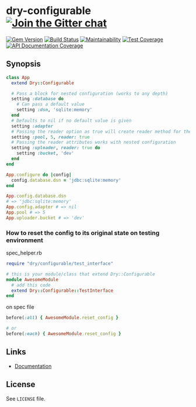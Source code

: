 [gitter]: https://gitter.im/dry-rb/chat
[gem]: https://rubygems.org/gems/dry-configurable
[travis]: https://travis-ci.org/dry-rb/dry-configurable
[inch]: http://inch-ci.org/github/dry-rb/dry-configurable

# dry-configurable [![Join the Gitter chat](https://badges.gitter.im/Join%20Chat.svg)][gitter]

[![Gem Version](https://img.shields.io/gem/v/dry-configurable.svg)][gem]
[![Build Status](https://img.shields.io/travis/dry-rb/dry-configurable.svg)][travis]
[![Maintainability](https://api.codeclimate.com/v1/badges/25311e81391498d6b7c8/maintainability)](https://codeclimate.com/github/dry-rb/dry-configurable/maintainability)
[![Test Coverage](https://api.codeclimate.com/v1/badges/25311e81391498d6b7c8/test_coverage)](https://codeclimate.com/github/dry-rb/dry-configurable/test_coverage)
[![API Documentation Coverage](http://inch-ci.org/github/dry-rb/dry-configurable.svg)][inch]

## Synopsis

```ruby
class App
  extend Dry::Configurable

  # Pass a block for nested configuration (works to any depth)
  setting :database do
    # Can pass a default value
    setting :dsn, 'sqlite:memory'
  end
  # Defaults to nil if no default value is given
  setting :adapter
  # Passing the reader option as true will create reader method for the class
  setting :pool, 5, reader: true
  # Passing the reader attributes works with nested configuration
  setting :uploader, reader: true do
    setting :bucket, 'dev'
  end
end

App.configure do |config|
  config.database.dsn = 'jdbc:sqlite:memory'
end

App.config.database.dsn
# => 'jdbc:sqlite:memory'
App.config.adapter # => nil
App.pool # => 5
App.uploader.bucket # => 'dev'
```

### How to reset the config to its original state on testing environment

spec_helper.rb

```ruby
require "dry/configurable/test_interface"

# this is your module/class that extend Dry::Configurable
module AwesomeModule
  # add this code
  extend Dry::Configurable::TestInterface
end
```

on spec file

```ruby
before(:all) { AwesomeModule.reset_config }

# or 
before(:each) { AwesomeModule.reset_config }

```

## Links

* [Documentation](http://dry-rb.org/gems/dry-configurable)

## License

See `LICENSE` file.
